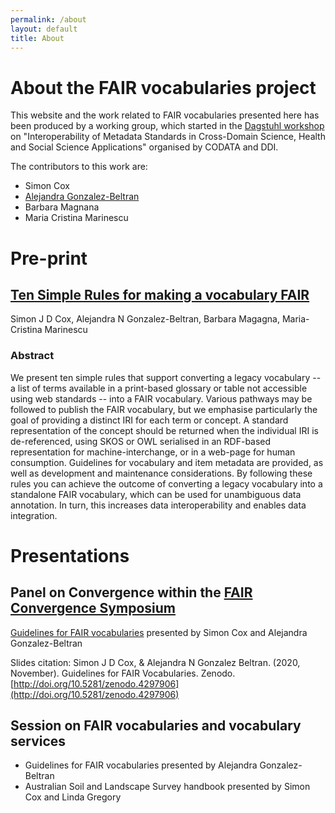 ```yaml
---
permalink: /about
layout: default
title: About
---
```


# About the FAIR vocabularies project

This website and the work related to FAIR vocabularies presented here has been produced by a working group, which started in the [Dagstuhl workshop](https://codata.org/initiatives/strategic-programme/decadal-programme/dagstuhl-workshop-2019/) on "Interoperability of Metadata Standards in Cross-Domain Science, Health and Social Science Applications" organised by CODATA and DDI.

The contributors to this work are:
- Simon Cox
- [Alejandra Gonzalez-Beltran](https://agbeltran.github.io/)
- Barbara Magnana
- Maria Cristina Marinescu

# Pre-print

## [Ten Simple Rules for making a vocabulary FAIR](https://arxiv.org/abs/2012.02325)
Simon J D Cox, Alejandra N Gonzalez-Beltran, Barbara Magagna, Maria-Cristina Marinescu

### Abstract
We present ten simple rules that support converting a legacy vocabulary -- a list of terms available in a print-based glossary or table not accessible using web standards -- into a FAIR vocabulary. Various pathways may be followed to publish the FAIR vocabulary, but we emphasise particularly the goal of providing a distinct IRI for each term or concept. A standard representation of the concept should be returned when the individual IRI is de-referenced, using SKOS or OWL serialised in an RDF-based representation for machine-interchange, or in a web-page for human consumption. Guidelines for vocabulary and item metadata are provided, as well as development and maintenance considerations. By following these rules you can achieve the outcome of converting a legacy vocabulary into a standalone FAIR vocabulary, which can be used for unambiguous data annotation. In turn, this increases data interoperability and enables data integration. 

# Presentations

## Panel on Convergence within the [FAIR Convergence Symposium](https://conference.codata.org/FAIRconvergence2020/)

[Guidelines for FAIR vocabularies](http://doi.org/10.5281/zenodo.4297906) presented by Simon Cox and Alejandra Gonzalez-Beltran

Slides citation:
Simon J D Cox, & Alejandra N Gonzalez Beltran. (2020, November). Guidelines for FAIR Vocabularies. Zenodo. [http://doi.org/10.5281/zenodo.4297906](http://doi.org/10.5281/zenodo.4297906)

## Session on FAIR vocabularies and vocabulary services

- Guidelines for FAIR vocabularies presented by Alejandra Gonzalez-Beltran
- Australian Soil and Landscape Survey handbook presented by Simon Cox and Linda Gregory